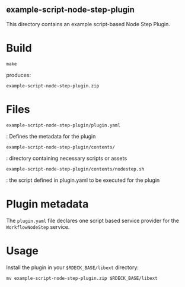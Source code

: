 example-script-node-step-plugin
------

This directory contains an example script-based Node Step Plugin.

Build
====

    make

produces:

    example-script-node-step-plugin.zip

Files
=====

`example-script-node-step-plugin/plugin.yaml`

:   Defines the metadata for the plugin

`example-script-node-step-plugin/contents/`

:   directory containing necessary scripts or assets

`example-script-node-step-plugin/contents/nodestep.sh`

:   the script defined in plugin.yaml to be executed for the plugin


Plugin metadata
=====

The `plugin.yaml` file declares one script based service provider for the `WorkflowNodeStep` service.

Usage
=====

Install the plugin in your `$RDECK_BASE/libext` directory:

    mv example-script-node-step-plugin.zip $RDECK_BASE/libext
